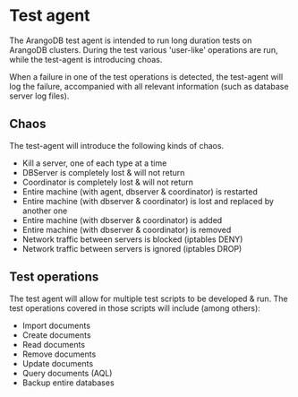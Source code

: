 # Test agent 

The ArangoDB test agent is intended to run long duration tests on ArangoDB clusters.
During the test various 'user-like' operations are run, while the test-agent is 
introducing choas.

When a failure in one of the test operations is detected, the test-agent will log the 
failure, accompanied with all relevant information (such as database server log files).

## Chaos 

The test-agent will introduce the following kinds of chaos.

- Kill a server, one of each type at a time 
- DBServer is completely lost & will not return 
- Coordinator is completely lost & will not return 
- Entire machine (with agent, dbserver & coordinator) is restarted 
- Entire machine (with dbserver & coordinator) is lost and replaced by another one 
- Entire machine (with dbserver & coordinator) is added 
- Entire machine (with dbserver & coordinator) is removed
- Network traffic between servers is blocked (iptables DENY)
- Network traffic between servers is ignored (iptables DROP)

## Test operations 

The test agent will allow for multiple test scripts to be developed & run.
The test operations covered in those scripts will include (among others):

- Import documents 
- Create documents
- Read documents 
- Remove documents 
- Update documents 
- Query documents (AQL)
- Backup entire databases

